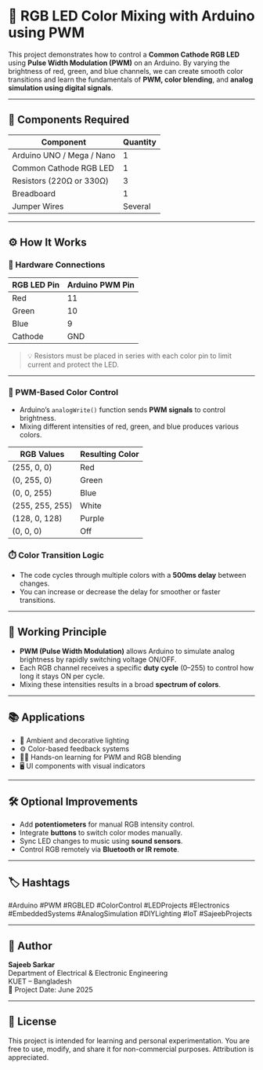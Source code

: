 # 🎨 RGB LED Color Mixing with Arduino using PWM

This project demonstrates how to control a **Common Cathode RGB LED** using **Pulse Width Modulation (PWM)** on an Arduino. By varying the brightness of red, green, and blue channels, we can create smooth color transitions and learn the fundamentals of **PWM, color blending**, and **analog simulation using digital signals**.

---

## 🧰 Components Required

| Component                   | Quantity |
|----------------------------|----------|
| Arduino UNO / Mega / Nano  | 1        |
| Common Cathode RGB LED     | 1        |
| Resistors (220Ω or 330Ω)   | 3        |
| Breadboard                 | 1        |
| Jumper Wires               | Several  |

---

## ⚙️ How It Works

### 🔌 Hardware Connections

| RGB LED Pin | Arduino PWM Pin |
|-------------|------------------|
| Red         | 11               |
| Green       | 10               |
| Blue        | 9                |
| Cathode     | GND              |

> 💡 Resistors must be placed in series with each color pin to limit current and protect the LED.

---

### 🌈 PWM-Based Color Control

- Arduino’s `analogWrite()` function sends **PWM signals** to control brightness.
- Mixing different intensities of red, green, and blue produces various colors.

| RGB Values        | Resulting Color |
|-------------------|------------------|
| (255, 0, 0)       | Red              |
| (0, 255, 0)       | Green            |
| (0, 0, 255)       | Blue             |
| (255, 255, 255)   | White            |
| (128, 0, 128)     | Purple           |
| (0, 0, 0)         | Off              |

### ⏱️ Color Transition Logic

- The code cycles through multiple colors with a **500ms delay** between changes.
- You can increase or decrease the delay for smoother or faster transitions.

---

## 🧠 Working Principle

- **PWM (Pulse Width Modulation)** allows Arduino to simulate analog brightness by rapidly switching voltage ON/OFF.
- Each RGB channel receives a specific **duty cycle** (0–255) to control how long it stays ON per cycle.
- Mixing these intensities results in a broad **spectrum of colors**.

---

## 📚 Applications

- 🎨 Ambient and decorative lighting
- ⚙️ Color-based feedback systems
- 👨‍🎓 Hands-on learning for PWM and RGB blending
- 🖥️ UI components with visual indicators

---

## 🛠️ Optional Improvements

- Add **potentiometers** for manual RGB intensity control.
- Integrate **buttons** to switch color modes manually.
- Sync LED changes to music using **sound sensors**.
- Control RGB remotely via **Bluetooth or IR remote**.

---

## 🏷️ Hashtags

#Arduino #PWM #RGBLED #ColorControl #LEDProjects #Electronics #EmbeddedSystems #AnalogSimulation #DIYLighting #IoT #SajeebProjects

---

## 👤 Author

**Sajeeb Sarkar**  
Department of Electrical & Electronic Engineering  
KUET – Bangladesh  
📅 Project Date: June 2025

---

## 📜 License

This project is intended for learning and personal experimentation. You are free to use, modify, and share it for non-commercial purposes. Attribution is appreciated.

